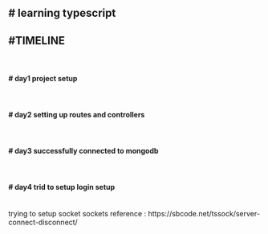 <!DOCTYPE html>
<html lang="en">
<head>
    <meta charset="UTF-8">
    <meta http-equiv="X-UA-Compatible" content="IE=edge">
    <meta name="viewport" content="width=device-width, initial-scale=1.0">
</head>
<body>
    <h2># learning typescript</h2>
    <h2>#TIMELINE</h2>
    <br>
    <h4># day1 project setup</h4>
    <br>
    <h4># day2 setting up routes and controllers</h4>
    <br>
    <h4># day3 successfully connected to mongodb</h4>
    <br>
    <h4># day4 trid to setup login setup</h4>
    <br>
    trying to setup socket
    <link>sockets reference : https://sbcode.net/tssock/server-connect-disconnect/</link>
</body>
</html>

